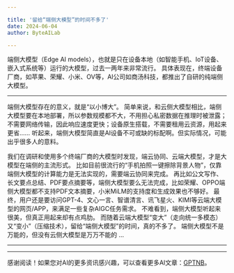 ```yaml
---

title: '留给“端侧大模型”的时间不多了'
date: 2024-06-04
author: ByteAILab

---
```


端侧大模型（Edge AI models），也就是只在设备本地（如智能手机、IoT设备、嵌入式系统等）运行的大模型，过去一两年来非常流行。
具体表现在，终端设备厂商，如苹果、荣耀、小米、OV等，AI公司如商汤科技，都推出了自研的纯端侧大模型。

---

端侧大模型存在的意义，就是“以小博大”。
简单来说，和云侧大模型相比，端侧大模型要在本地部署，所以参数规模都不大，不用担心私密数据在推理时被泄露；不需要网络传输，因此响应速度更快；设备原生搭载，不需要租用云资源，用起来更省……
听起来，端侧大模型简直是AI设备不可或缺的标配啊。但实际情况，可能出乎很多人的意料。

我们在调研和使用多个终端厂商的大模型时发现，端云协同、云端大模型，才是大模型在端侧的主流形式。
比如目前很流行的“手机拍照一键擦除背景人物”，仅靠端侧大模型的计算能力是无法实现的，需要端云协同来完成。
再比如公文写作、长文要点总结、PDF要点摘要等，端侧大模型要么无法完成，比如荣耀、OPPO端侧大模型都不支持PDF文本摘要，小米MiLM的支持度和生成效果也不够好。
最终，用户还是要访问GPT-4、文心一言、智谱清言、讯飞星火、KIMI等云端大模型的网页/APP，来满足一些复杂AIGC任务需求。
不难看到，端侧大模型听起来很美，但真正用起来却有点鸡肋。
而随着云端大模型“变大”（走向统一多模态）又“变小”（压缩技术），留给“端侧大模型”的时间，真的不多了。
端侧大模型不是万能的，但没有云侧大模型是万万不能的
...

---
---
感谢阅读！如果您对AI的更多资讯感兴趣，可以查看更多AI文章：[GPTNB](https://gptnb.com)。
